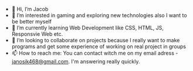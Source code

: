 - 👋 Hi, I’m Jacob
- 👀 I’m interested in gaming and exploring new technologies also I want to be better myself
- 🌱 I’m currently learning Web Development like CSS, HTML, JS, Responsvie Web etc.
- 💞️ I’m looking to collaborate on projects because I really want to make programs and get some experience of working on real project in groups
- 📫 How to reach me: You can contact witch me on my email adress - janosik468@gmail.com. I'm answering really quickly.

<!---
TheAwesomeJacob/TheAwesomeJacob is a ✨ special ✨ repository because its `README.md` 
--->
